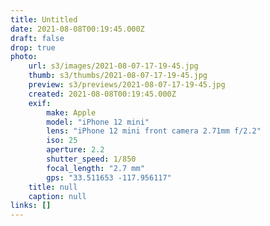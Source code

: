 ```yaml
---
title: Untitled
date: 2021-08-08T00:19:45.000Z
draft: false
drop: true
photo:
    url: s3/images/2021-08-07-17-19-45.jpg
    thumb: s3/thumbs/2021-08-07-17-19-45.jpg
    preview: s3/previews/2021-08-07-17-19-45.jpg
    created: 2021-08-08T00:19:45.000Z
    exif:
        make: Apple
        model: "iPhone 12 mini"
        lens: "iPhone 12 mini front camera 2.71mm f/2.2"
        iso: 25
        aperture: 2.2
        shutter_speed: 1/850
        focal_length: "2.7 mm"
        gps: "33.511653 -117.956117"
    title: null
    caption: null
links: []
---
```

